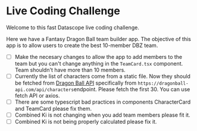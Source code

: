 # Live Coding Challenge

Welcome to this fast Datascope live coding challenge. 

Here we have a Fantasy Dragon Ball team builder app. The objective of this app is to allow users to create the best 10-member DBZ team.

- [ ] Make the necesary changes to allow the app to add members to the team but you can't change anything in the `TeamCard.tsx` component. Team shouldn't have more than 10 members.
- [ ] Currently the list of characters come from a static file. Now they should be fetched from [Dragon Ball API](https://web.dragonball-api.com/documentation) specifically from `https://dragonball-api.com/api/characters`endpoint. Please fetch the first 30. You can use fetch API or axios.
- [ ] There are some typescript bad practices in components CharacterCard and TeamCard please fix them.
- [ ] Combined Ki is not changing when you add team members please fit it.
- [ ] Combined Ki is not being properly calculated please fix it.